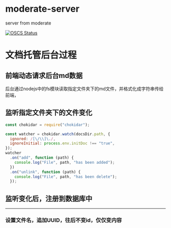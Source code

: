 # moderate-server
server from moderate

[![OSCS Status](https://www.oscs1024.com/platform/badge/moderateMan/moderate-server.git.svg?size=small)](https://www.murphysec.com/dr/vPKQr8wxJbd1k0wNsT)

# 文档托管后台过程
## 前端动态请求后台md数据
后台通过nodejs中的fs模块读取指定文件夹下的md文件，并格式化成字符串传给前端，

## 监听指定文件夹下的文件变化
```js
const chokidar = require("chokidar");

const watcher = chokidar.watch(docsDir.path, {
  ignored: /[\/\\]\./,
  ignoreInitial: process.env.initDoc !== "true",
});
watcher
  .on("add", function (path) {
    console.log("File", path, "has been added");
  })
  .on("unlink", function (path) {
    console.log("File", path, "has been delete");
  });
```

## 监听变化后，注册到数据库中

---
### 设置文件名，追加UUID，往后不变id，仅仅变内容
